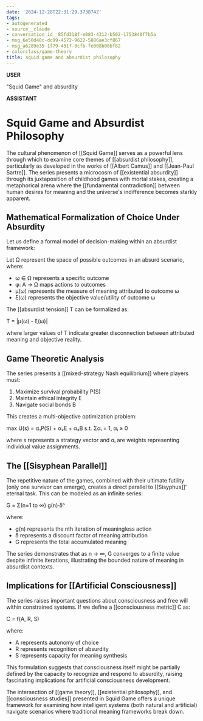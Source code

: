 ```yaml
---
date: '2024-12-28T22:31:29.373874Z'
tags:
- autogenerated
- source__claude
- conversation_id__85fd318f-e083-4312-b502-1753848f7b5a
- msg_6e50d48c-dc99-4572-9622-5886ae3cf867
- msg_a6289e35-1f79-431f-8cfb-fe008b06bf82
- colorclass/game-theory
title: squid game and absurdist philosophy
---
```


**USER**

"Squid Game" and absurdity


**ASSISTANT**

# Squid Game and Absurdist Philosophy

The cultural phenomenon of [[Squid Game]] serves as a powerful lens through which to examine core themes of [[absurdist philosophy]], particularly as developed in the works of [[Albert Camus]] and [[Jean-Paul Sartre]]. The series presents a microcosm of [[existential absurdity]] through its juxtaposition of childhood games with mortal stakes, creating a metaphorical arena where the [[fundamental contradiction]] between human desires for meaning and the universe's indifference becomes starkly apparent.

## Mathematical Formalization of Choice Under Absurdity

Let us define a formal model of decision-making within an absurdist framework:

Let Ω represent the space of possible outcomes in an absurd scenario, where:
- ω ∈ Ω represents a specific outcome
- φ: A → Ω maps actions to outcomes
- μ(ω) represents the measure of meaning attributed to outcome ω
- ξ(ω) represents the objective value/utility of outcome ω

The [[absurdist tension]] T can be formalized as:

T = |μ(ω) - ξ(ω)|

where larger values of T indicate greater disconnection between attributed meaning and objective reality.

## Game Theoretic Analysis

The series presents a [[mixed-strategy Nash equilibrium]] where players must:
1. Maximize survival probability P(S)
2. Maintain ethical integrity E
3. Navigate social bonds B

This creates a multi-objective optimization problem:

max U(s) = α₁P(S) + α₂E + α₃B
s.t. Σαᵢ = 1, αᵢ ≥ 0

where s represents a strategy vector and αᵢ are weights representing individual value assignments.

## The [[Sisyphean Parallel]]

The repetitive nature of the games, combined with their ultimate futility (only one survivor can emerge), creates a direct parallel to [[Sisyphus]]' eternal task. This can be modeled as an infinite series:

G = Σ(n=1 to ∞) g(n)·δⁿ

where:
- g(n) represents the nth iteration of meaningless action
- δ represents a discount factor of meaning attribution
- G represents the total accumulated meaning

The series demonstrates that as n → ∞, G converges to a finite value despite infinite iterations, illustrating the bounded nature of meaning in absurdist contexts.

## Implications for [[Artificial Consciousness]]

The series raises important questions about consciousness and free will within constrained systems. If we define a [[consciousness metric]] C as:

C = f(A, R, S)

where:
- A represents autonomy of choice
- R represents recognition of absurdity
- S represents capacity for meaning synthesis

This formulation suggests that consciousness itself might be partially defined by the capacity to recognize and respond to absurdity, raising fascinating implications for artificial consciousness development.

The intersection of [[game theory]], [[existential philosophy]], and [[consciousness studies]] presented in Squid Game offers a unique framework for examining how intelligent systems (both natural and artificial) navigate scenarios where traditional meaning frameworks break down.